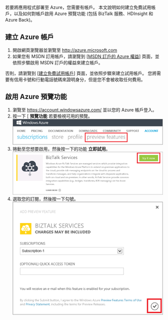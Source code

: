 若要將應用程式部署至 Azure，您需要有帳戶。 本文說明如何建立免費試用帳戶，以及如何對帳戶啟用 Azure 預覽功能 (包括 BizTalk 服務、HDInsight 和 Azure Back)。

## 建立 Azure 帳戶

1.  開啟網頁瀏覽器並瀏覽至 <http://azure.microsoft.com>
2.  如果您有 MSDN 訂用帳戶，請瀏覽到 [[MSDN 訂戶的 Azure 權益](http://azure.microsoft.com/pricing/member-offers/msdn-benefits-details/)] 頁面，並依照步驟啟用 MSDN 訂戶的權益來建立帳戶。

   否則，請瀏覽到 [[建立免費試用帳戶](http://azure.microsoft.com/pricing/free-trial/)] 頁面，並依照步驟來建立試用帳戶。 您將需要有信用卡號和行動電話號碼來證明身分，但是您不會被收取任何費用。

## 啟用 Azure 預覽功能

1.  瀏覽至 <https://account.windowsazure.com/> 並以您的 Azure 帳戶登入。
2.  按一下 [ **預覽功能** 若要檢視可用的預覽。<br />
    ![開啟預覽功能索引標籤][1]
3.  捲動至您想要啟用，然後按一下的功能 **立即試用**。<br />
    ![選取預覽功能][2]
4.  選取您的訂閱，然後按一下勾號。<br />
    ![選取訂用帳戶][3]

[1]: ./media/create-an-azure-account/antares-iaas-preview-01.png
[2]: ./media/create-an-azure-account/antares-iaas-preview-05.png
[3]: ./media/create-an-azure-account/antares-iaas-preview-06.png

